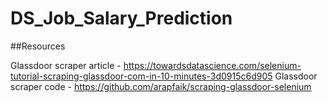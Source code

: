 # DS_Job_Salary_Prediction

##Resources

Glassdoor scraper article - https://towardsdatascience.com/selenium-tutorial-scraping-glassdoor-com-in-10-minutes-3d0915c6d905
Glassdoor scraper code - https://github.com/arapfaik/scraping-glassdoor-selenium
